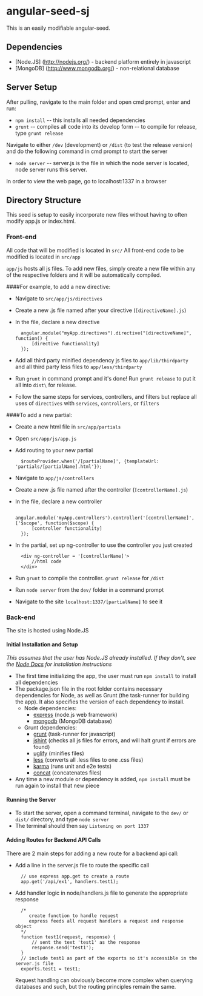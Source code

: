 # angular-seed-sj

This is an easily modifiable angular-seed.

## Dependencies
* [Node.JS] (http://nodejs.org/) - backend platform entirely in javascript
* [MongoDB] (http://www.mongodb.org/) - non-relational database

## Server Setup

After pulling, navigate to the main folder and open cmd prompt, enter and run:
* `npm install` -- this installs all needed dependencies
* `grunt` -- compiles all code into its develop form -- to compile for release, type `grunt release`

Navigate to either `/dev` (development) or `/dist` (to test the release version) and do the following command in cmd prompt to start the server
* `node server` -- server.js is the file in which the node server is located, node server runs this server. 

In order to view the web page, go to localhost:1337 in a browser

## Directory Structure
This seed is setup to easily incorporate new files without having to often modify app.js or index.html.

### Front-end
All code that will be modified is located in `src/`
All front-end code to be modified is located in `src/app`

`app/js` hosts all js files. To add new files, simply create a new file within any of the respective folders and it will be automatically compiled.  
 
####For example, to add a new directive:  

* Navigate to `src/app/js/directives`
* Create a new .js file named after your directive (`[directiveName].js`)
* In the file, declare a new directive
		
		angular.module("myApp.directives").directive("[directiveName]", function() {
			[directive functionality]
		});
		
* Add all third party minified dependency js files to `app/lib/thirdparty` and all third party less files to `app/less/thirdparty`
* Run `grunt` in command prompt and it's done! Run `grunt release` to put it all into `dist\` for release.
* Follow the same steps for services, controllers, and filters but replace all uses of `directives` with `services`, `controllers`, or `filters`

####To add a new partial:
* Create a new html file in `src/app/partials`
* Open `src/app/js/app.js`
* Add routing to your new partial
		
		$routeProvider.when('/[partialName]', {templateUrl: 'partials/[partialName].html'});

* Navigate to `app/js/controllers`
* Create a new .js file named after the controller (`[controllerName].js`)
* In the file, declare a new controller
		
		angular.module('myApp.controllers').controller('[controllerName]', ['$scope', function($scope) {
			[controller functionality]
		});

* In the partial, set up ng-controller to use the controller you just created
		
		<div ng-controller = '[controllerName]'> 
			//html code
		</div>

* Run `grunt` to compile the controller. `grunt release` for `/dist`
* Run `node server` from the `dev/` folder in a command prompt
* Navigate to the site `localhost:1337/[partialName]` to see it

### Back-end
The site is hosted using Node.JS

#### Initial Installation and Setup
*This assumes that the user has Node.JS already installed.  If they don't, see the [Node Docs](http://nodejs.org/) for installation instructions*  

* The first time initializing the app, the user must run `npm install` to install all dependencies
* The package.json file in the root folder contains necessary dependencies for Node, as well as Grunt (the task-runner for building the app).  It also specifies the version of each dependency to install.  
	* Node dependencies:
		* [express](http://expressjs.com/) (node.js web framework)
		* [mongodb](http://www.mongodb.org/) (MongoDB database)
	* Grunt dependencies:
		* [grunt](http://gruntjs.com/) (task-runner for javascript)
		* [jshint](https://github.com/gruntjs/grunt-contrib-jshint) (checks all js files for errors, and will halt grunt if errors are found)
		* [uglify](https://github.com/gruntjs/grunt-contrib-uglify) (minifies files)
		* [less](https://github.com/gruntjs/grunt-contrib-less) (converts all .less files to one .css files)
		* [karma](https://github.com/karma-runner/grunt-karma) (runs unit and e2e tests)
		* [concat](https://github.com/gruntjs/grunt-contrib-concat) (concatenates files)
* Any time a new module or dependency is added, `npm install` must be run again to install that new piece

#### Running the Server

* To start the server, open a command terminal, navigate to the `dev/` or `dist/` directory, and type `node server`
* The terminal should then say `Listening on port 1337`

#### Adding Routes for Backend API Calls

There are 2 main steps for adding a new route for a backend api call:  
* Add a line in the server.js file to route the specific call  

		// use express app.get to create a route
		app.get('/api/ex1', handlers.test1);

* Add handler logic in node/handlers.js file to generate the appropriate response

		/*
		   create function to handle request 
		   express feeds all request handlers a request and response object
		*/
		function test1(request, response) {
			// sent the text 'test1' as the response
			response.send('test1');
		}
		// include test1 as part of the exports so it's accessible in the server.js file
		exports.test1 = test1;

	Request handling can obviously become more complex when querying databases and such, but the routing principles remain the same.
